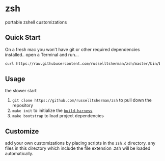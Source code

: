 # zsh

portable zshell customizations

## Quick Start

On a fresh mac you won't have git or other required dependencies installed..
open a Terminal and run...

```sh
curl https://raw.githubusercontent.com/russelltsherman/zsh/master/bin/bootstrap | bash
```

## Usage

the slower start

1. `git clone https://github.com/russelltsherman/zsh` to pull down the repository
1. `make init` to initialize the [`build-harness`](https://github.com/russelltsherman/build-harness/)
1. `make bootstrap` to load project dependencies

## Customize

add your own customizations by placing scripts in the `zsh.d` directory. any files in this directory which include the file extension .zsh will be loaded automatically.
